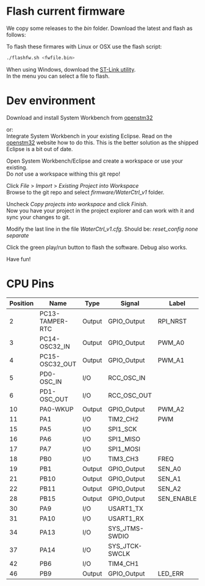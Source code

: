 # Flash current firmware
We copy some releases to the *bin* folder.
Download the latest and flash as follows:

To flash these firmares with Linux or OSX use the flash script:
```bash
./flashfw.sh <fwfile.bin>
```

When using Windows, download the [ST-Link utility](http://www.st.com/web/en/catalog/tools/PF258168).  
In the menu you can select a file to flash.



# Dev environment
Download and install System Workbench from [openstm32](http://www.openstm32.org/HomePage)

or:  
Integrate System Workbench in your existing Eclipse. Read on the [openstm32](http://www.openstm32.org/HomePage)
website how to do this. This is the better solution as the shipped Eclipse is
a bit out of date.


Open System Workbench/Eclipse and create a workspace or use your existing.  
Do _not_ use a workspace withing this git repo!

Click *File* > *Import* > *Existing Project into Workspace*  
Browse to the git repo and select *firmware/WaterCtrl_v1* folder.

Uncheck *Copy projects into workspace* and click *Finish*.  
Now you have your project in the project explorer and can work with it
and sync your changes to git.

Modify the last line in the file *WaterCtrl_v1.cfg*.
Should be: *reset_config none separate*

Click the green play/run button to flash the software. Debug also works.

Have fun!


# CPU Pins

|Position|Name           |Type  |Signal        |Label     |
|--------|---------------|------|--------------|----------|
|2       |PC13-TAMPER-RTC|Output|GPIO_Output   |RPI_NRST  |
|3       |PC14-OSC32_IN  |Output|GPIO_Output   |PWM_A0    |
|4       |PC15-OSC32_OUT |Output|GPIO_Output   |PWM_A1    |
|5       |PD0-OSC_IN     |I/O   |RCC_OSC_IN    |          |
|6       |PD1-OSC_OUT    |I/O   |RCC_OSC_OUT   |          |
|10      |PA0-WKUP       |Output|GPIO_Output   |PWM_A2    |
|11      |PA1            |I/O   |TIM2_CH2      |PWM       |
|15      |PA5            |I/O   |SPI1_SCK      |          |
|16      |PA6            |I/O   |SPI1_MISO     |          |
|17      |PA7            |I/O   |SPI1_MOSI     |          |
|18      |PB0            |I/O   |TIM3_CH3      |FREQ      |
|19      |PB1            |Output|GPIO_Output   |SEN_A0    |
|21      |PB10           |Output|GPIO_Output   |SEN_A1    |
|22      |PB11           |Output|GPIO_Output   |SEN_A2    |
|28      |PB15           |Output|GPIO_Output   |SEN_ENABLE|
|30      |PA9            |I/O   |USART1_TX     |          |
|31      |PA10           |I/O   |USART1_RX     |          |
|34      |PA13           |I/O   |SYS_JTMS-SWDIO|          |
|37      |PA14           |I/O   |SYS_JTCK-SWCLK|          |
|42      |PB6            |I/O   |TIM4_CH1      |          |
|46      |PB9            |Output|GPIO_Output   |LED_ERR   |


